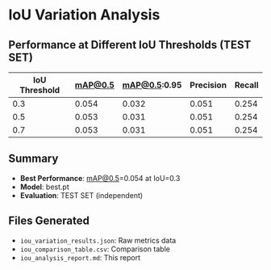 # IoU Variation Analysis

## Performance at Different IoU Thresholds (TEST SET)

| IoU Threshold | mAP@0.5 | mAP@0.5:0.95 | Precision | Recall |
|---------------|---------|--------------|-----------|--------|
| 0.3 | 0.054 | 0.032 | 0.051 | 0.254 |
| 0.5 | 0.053 | 0.031 | 0.051 | 0.254 |
| 0.7 | 0.053 | 0.031 | 0.051 | 0.254 |

## Summary
- **Best Performance**: mAP@0.5=0.054 at IoU=0.3
- **Model**: best.pt
- **Evaluation**: TEST SET (independent)

## Files Generated
- `iou_variation_results.json`: Raw metrics data
- `iou_comparison_table.csv`: Comparison table
- `iou_analysis_report.md`: This report
